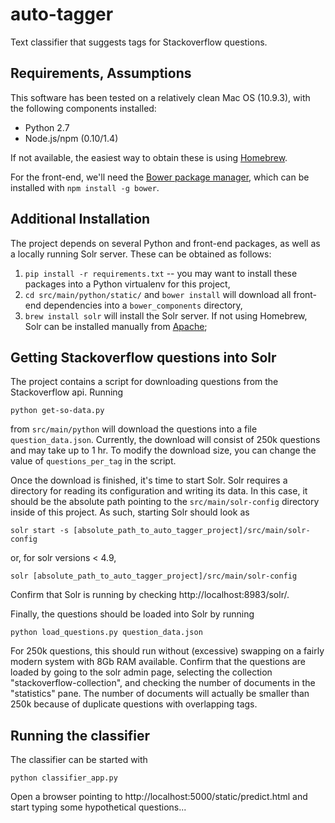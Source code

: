 auto-tagger
===========

Text classifier that suggests tags for Stackoverflow questions.

## Requirements, Assumptions

This software has been tested on a relatively clean Mac OS (10.9.3), with the following components installed:

* Python 2.7
* Node.js/npm (0.10/1.4)

If not available, the easiest way to obtain these is using [Homebrew](http://brew.sh/).

For the front-end, we'll need the [Bower package manager](http://bower.io/), which can be installed with `npm install -g bower`.

## Additional Installation

The project depends on several Python and front-end packages, as well as a locally running Solr server. These can be obtained as follows:

1. `pip install -r requirements.txt` -- you may want to install these packages into a Python virtualenv for this project,
2. `cd src/main/python/static/` and `bower install` will download all front-end dependencies into a `bower_components` directory,
3. `brew install solr` will install the Solr server. If not using Homebrew, Solr can be installed manually from [Apache](http://lucene.apache.org/solr/);

## Getting Stackoverflow questions into Solr

The project contains a script for downloading questions from the Stackoverflow api. Running 

```
python get-so-data.py
```

from `src/main/python` will download the questions into a file `question_data.json`. Currently, the download will consist of 250k questions and may take up to 1 hr. To modify the download size, you can change the value of `questions_per_tag` in the script.

Once the download is finished, it's time to start Solr. Solr requires a directory for reading its configuration and writing its data. In this case, it should be the absolute path pointing to the `src/main/solr-config` directory inside of this project. As such, starting Solr should look as 

```
solr start -s [absolute_path_to_auto_tagger_project]/src/main/solr-config
```
or, for solr versions < 4.9,
```
solr [absolute_path_to_auto_tagger_project]/src/main/solr-config
```

Confirm that Solr is running by checking http://localhost:8983/solr/.

Finally, the questions should be loaded into Solr by running 

```
python load_questions.py question_data.json
```

For 250k questions, this should run without (excessive) swapping on a fairly modern system with 8Gb RAM available. Confirm that the questions are loaded by going to the solr admin page, selecting the collection "stackoverflow-collection", and checking the number of documents in the "statistics" pane. The number of documents will actually be smaller than 250k because of duplicate questions with overlapping tags.

## Running the classifier

The classifier can be started with 

```
python classifier_app.py
```

Open a browser pointing to http://localhost:5000/static/predict.html and start typing some hypothetical questions...
